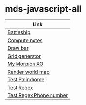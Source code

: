 # mds-javascript-all

| Link 
| --- 
| [Battleship](https://gnatty.github.io/mds-javascript-all/pages/battleship)
| [Compute notes](https://gnatty.github.io/mds-javascript-all/pages/compute-notes)
| [Draw bar](https://gnatty.github.io/mds-javascript-all/pages/draw-bar)
| [Grid generator](https://gnatty.github.io/mds-javascript-all/pages/grid-generator)
| [My Morpion XO](https://gnatty.github.io/mds-javascript-all/pages/my-morpion-xo)
| [Render world map](https://gnatty.github.io/mds-javascript-all/pages/render-world-map)
| [Test Palindrome](https://gnatty.github.io/mds-javascript-all/pages/test-palindrome)
| [Test Regex](https://gnatty.github.io/mds-javascript-all/pages/test-regex)
| [Test Regex Phone number](https://gnatty.github.io/mds-javascript-all/pages/test-regex-phone-number)